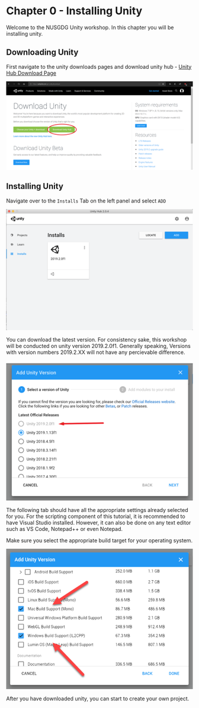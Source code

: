 # Chapter 0 - Installing Unity

Welcome to the NUSGDG Unity workshop. In this chapter you will be installing unity.

## Downloading Unity

First navigate to the unity downloads pages and download unity hub - [Unity Hub Download Page](https://unity3d.com/get-unity/download)

![Unity hub download screenshot](https://github.com/DarkDestry/Unity-GDG-Workshop/blob/master/Docs/Images/Chapter%201/UnityHubDownload.png?raw=true)

## Installing Unity
Navigate over to the `Installs` Tab on the left panel and select `ADD`

![Unity Hub open screenshot](https://github.com/DarkDestry/Unity-GDG-Workshop/blob/master/Docs/Images/Chapter%201/UnityHubInstalls.png?raw=true)

You can download the latest version. For consistency sake, this workshop will be conducted on unity version 2019.2.0f1. Generally speaking, Versions with version numbers 2019.2.XX will not have any percievable difference.

![Unity Hub Version selection](https://github.com/DarkDestry/Unity-GDG-Workshop/blob/master/Docs/Images/Chapter%201/UnityHubInstallVersion.png?raw=true)

The following tab should have all the appropriate settings already selected for you. For the scripting component of this tutorial, it is recommended to have Visual Studio installed. However, it can also be done on any text editor such as VS Code, Notepad++ or even Notepad.

Make sure you select the appropriate build target for your operating system.

![Unity Hub Component selection](https://github.com/DarkDestry/Unity-GDG-Workshop/blob/master/Docs/Images/Chapter%201/UnityHubInstallComponents.png?raw=true)

After you have downloaded unity, you can start to create your own project.